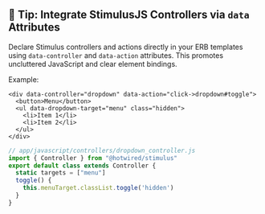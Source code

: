## 🎯 Tip: Integrate StimulusJS Controllers via `data` Attributes
Declare Stimulus controllers and actions directly in your ERB templates using `data-controller` and `data-action` attributes. This promotes uncluttered JavaScript and clear element bindings.

Example:

```erb
<div data-controller="dropdown" data-action="click->dropdown#toggle">
  <button>Menu</button>
  <ul data-dropdown-target="menu" class="hidden">
    <li>Item 1</li>
    <li>Item 2</li>
  </ul>
</div>
```
```js
// app/javascript/controllers/dropdown_controller.js
import { Controller } from "@hotwired/stimulus"
export default class extends Controller {
  static targets = ["menu"]
  toggle() {
    this.menuTarget.classList.toggle('hidden')
  }
}
```
